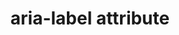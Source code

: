 ---
{
  "title": "aria-label attribute",
  "description": "Defines a string value that labels the current element. See related aria-labelledby.",
  "category": "aria",
  "keywords": [
    "aria-label attribute"
  ],
  "last_test_date": "2019-09-16",
  "test_results_url": "https://a11ysupport.io/tech/aria/aria-label_attribute",
  "test_url": "https://a11ysupport.io/tech/aria/aria-label_attribute",
  "stats": {
    "jaws": {
      "chrome": {
        "77-84": "a"
      },
      "ie": {
        "11": "a"
      },
      "firefox": {
        "69-79": "a"
      }
    },
    "narrator": {
      "edge": {
        "44-84": "a"
      }
    },
    "nvda": {
      "chrome": {
        "77-84": "y"
      },
      "firefox": {
        "69-79": "y"
      }
    },
    "orca": {
      "firefox": {
        "69-79": "a"
      }
    },
    "talkback": {
      "and_chr": {
        "77-84": "a"
      }
    },
    "vo_ios": {
      "ios_saf": {
        "13.1-13.6": "y"
      }
    },
    "vo_macos": {
      "safari": {
        "13.0.1-13.1.2": "a"
      }
    },
    "dragon_win": {
      "chrome": {
        "77": "y"
      }
    },
    "va_and": {
      "and_chr": {
        "77": "y"
      }
    },
    "vc_macos": {
      "safari": {
        "13.0.2": "y"
      }
    },
    "vc_ios": {
      "ios_saf": {
        "13.1": "y"
      }
    },
    "wsr": {
      "edge": {
        "44": "y"
      },
      "chrome": {
        "77": "y"
      }
    }
  },
  "links": {
    "NVDA: button name change not conveyed": "https://github.com/nvaccess/nvda/issues/11224",
    "ARIA spec for aria-label": "https://www.w3.org/TR/wai-aria-1.1/#aria-label"
  }
}
---